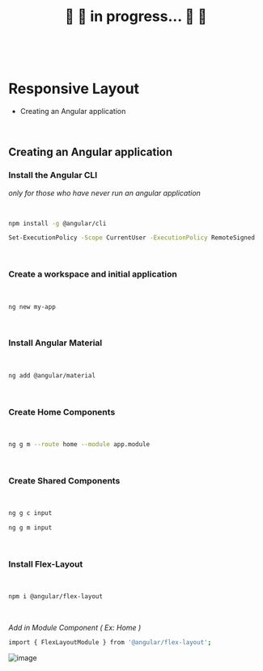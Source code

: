 <h1 align="center"> 
	🚧 🚀 in progress... 🚀 🚧
</h1>
<br><br><br>


# Responsive Layout

- Creating an Angular application

<br>

## Creating an Angular application

### Install the Angular CLI
<i> only for those who have never run an angular application </i>

<br>

````bash
npm install -g @angular/cli
````

````bash
Set-ExecutionPolicy -Scope CurrentUser -ExecutionPolicy RemoteSigned
````
<br>

### Create a workspace and initial application
<br>

````bash
ng new my-app
````
<br>

###  Install Angular Material
<br>

````bash
ng add @angular/material
````
<br>

### Create Home Components 
<br>

````bash
ng g m --route home --module app.module
````
<br>

### Create Shared Components 
<br>

````bash
ng g c input
````
````bash
ng g m input
````
<br>

### Install Flex-Layout 
<br>

````bash
npm i @angular/flex-layout
````
<br>

<i> Add in Module Component ( Ex: Home ) </i>
````bash
import { FlexLayoutModule } from '@angular/flex-layout';
````

![image](https://user-images.githubusercontent.com/84939473/168107768-c10a4352-d7cf-40ff-9629-c2c8757a46b2.png)

